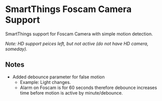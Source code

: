 SmartThings Foscam Camera Support
================

SmartThings support for Foscam Camera with simple motion detection.  

*Note:  HD support peices left, but not active (do not have HD camera, someday).*

## Notes

  - Added debounce parameter for false motion
    - Example: Light changes. 
    - Alarm on Foscam is for 60 seconds therefore debounce increases time before motion is active by minute/debounce.
